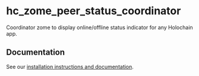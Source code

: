 # hc_zome_peer_status_coordinator

Coordinator zome to display online/offline status indicator for any Holochain app.

## Documentation

See our [installation instructions and documentation](https://holochain-open-dev.github.io/peer-status).
